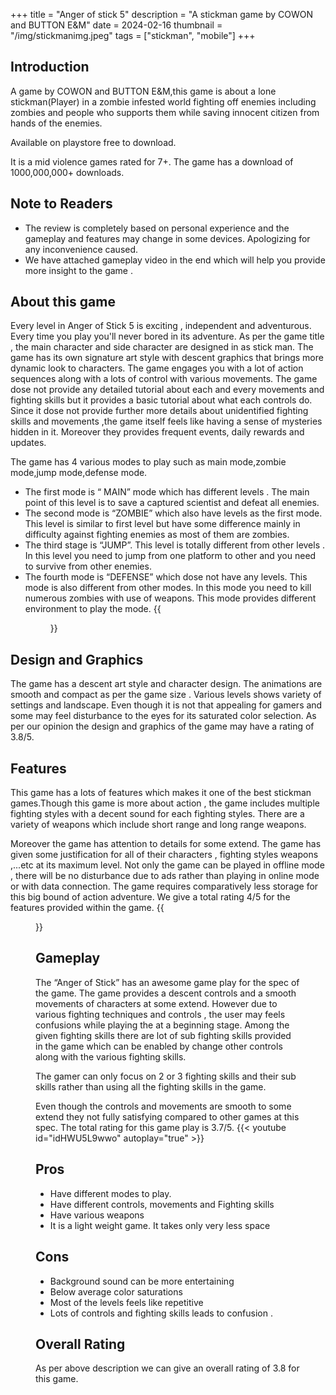+++
title = "Anger of stick 5"
description = "A stickman game by COWON and BUTTON E&M"
date = 2024-02-16
thumbnail = "/img/stickmanimg.jpeg"
tags = ["stickman", "mobile"]
+++

## Introduction
A game  by COWON and BUTTON E&M,this game is about a lone stickman(Player) in a zombie infested world  fighting off  enemies including zombies and people who supports them while saving innocent  citizen from hands of the enemies.

Available on playstore free to download.

It is a mid violence games rated for 7+. The game has a download of 1000,000,000+ downloads.
## Note to Readers
- The review is completely based on personal experience and the gameplay and features may change in some devices. Apologizing for any inconvenience caused.
- We have attached gameplay video in the end which will help you provide more insight to the game .

## About this game
Every level in Anger of Stick 5 is exciting , independent and adventurous. Every time you play you'll never bored in its adventure. As per the game title , the main character and side character are designed in as stick man. The game has its own signature art style with descent graphics that brings more dynamic look to characters. The game engages you with a lot of action sequences along with a lots of control with various movements. The game dose not provide any detailed tutorial about each and every movements and fighting skills but it provides a basic tutorial about what each controls do. Since it dose not provide further more details about unidentified fighting skills and movements ,the game itself feels like having a sense of mysteries hidden in it. Moreover they provides frequent events, daily rewards and updates.

The game has 4  various modes to play such as main mode,zombie mode,jump mode,defense mode.

- The first mode is “ MAIN” mode which has different levels . The main point of this level is to save a captured scientist and defeat all enemies.
- The second mode is “ZOMBIE” which also  have levels as the first mode. This level is similar to first level but have some difference mainly in difficulty  against  fighting enemies as most of them are zombies.
- The third stage is “JUMP”. This level is totally different from other levels . In this level you need to jump from one platform to other and you need to survive from other enemies. 
- The fourth mode is  “DEFENSE”  which dose not have any levels. This mode is also  different from other modes. In this mode you need to kill  numerous zombies with use of weapons. This mode provides  different environment to play the mode.
{{<figure src = "game1.jpeg" caption = "Look at the graphics!">}}
## Design and Graphics
The game has a descent art style and character design. The animations are smooth and compact as per the game size . Various levels shows variety of settings and landscape. Even though it is not that appealing for gamers and some may feel disturbance to the eyes for its saturated color selection. As per our opinion the design and graphics of the game may have a rating of 3.8/5.
## Features
This game has a lots of features which makes it one of the best stickman games.Though this game is more about action , the game includes multiple fighting styles with a decent sound for each fighting styles. There are a variety of weapons which include short range and long range weapons.

Moreover the game has attention to details for some extend. The game has  given some justification for all of their characters , fighting styles weapons ,...etc  at its maximum level.  Not only the game can be played in offline mode , there will be no disturbance due to ads rather than playing in online mode or with data connection. The game requires comparatively less storage for this big bound of action adventure. We give a total rating 4/5 for the features provided within the game.
{{<figure src = "gameplay.jpeg" caption = "Look at the graphics!">}}
## Gameplay
The “Anger of Stick” has an awesome game play for the spec of the game. The game provides a descent  controls  and a smooth movements of characters at some extend. However due to various fighting techniques and controls , the user may feels confusions while playing the at  a beginning stage.  Among the given fighting  skills  there are lot of sub fighting  skills  provided in the game which can be enabled by change other controls along with the various fighting skills.

The gamer can only focus on 2 or 3 fighting skills  and their sub skills rather than using all the fighting skills  in the game.

Even though the controls and movements are smooth to some extend they not fully satisfying compared to other games at this spec. The total rating for this game play is  3.7/5.
{{< youtube id="idHWU5L9wwo" autoplay="true" >}}
## Pros
- Have different modes to play.
- Have different controls, movements and Fighting skills
- Have various  weapons
- It is a light weight game. It takes only very less  space

## Cons
- Background sound can be more entertaining
- Below average  color saturations
- Most of the levels feels like repetitive
- Lots of controls and fighting skills leads to confusion .
## Overall Rating
As per above description we can give an overall  rating of  3.8 for this game.
